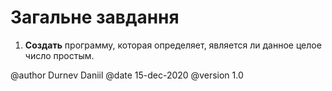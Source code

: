 # Загальне завдання

1. **Создать** программу, которая определяет, является ли данное целое число простым.


@author Durnev Daniil
@date 15-dec-2020
@version 1.0
